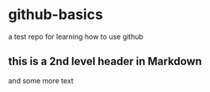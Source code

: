 # github-basics
a test repo for learning how to use github

## this is a 2nd level header in Markdown
and some more text
